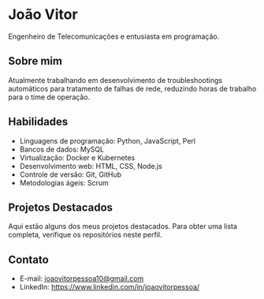 # João Vitor

Engenheiro de Telecomunicações e entusiasta em programação.

## Sobre mim

Atualmente trabalhando em desenvolvimento de troubleshootings automáticos para tratamento de falhas de rede, reduzindo horas de trabalho para o time de operação.

## Habilidades

- Linguagens de programação: Python, JavaScript, Perl
- Bancos de dados: MySQL
- Virtualização: Docker e Kubernetes
- Desenvolvimento web: HTML, CSS, Node.js
- Controle de versão: Git, GitHub
- Metodologias ágeis: Scrum

## Projetos Destacados

Aqui estão alguns dos meus projetos destacados. Para obter uma lista completa, verifique os repositórios neste perfil.

## Contato

- E-mail: joaovitorpessoa10@gmail.com
- LinkedIn: https://www.linkedin.com/in/joaovitorpessoa/

